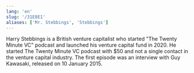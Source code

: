 ```yaml
---
lang: 'en'
slug: '/31E8E1'
aliases: ['Mr. Stebbings', 'Stebbings']
---
```


Harry Stebbings is a British venture capitalist who started "The Twenty Minute VC" podcast and launched his venture capital fund in 2020. He started The Twenty Minute VC podcast with $50 and not a single contact in the venture capital industry. The first episode was an interview with Guy Kawasaki, released on 10 January 2015.
